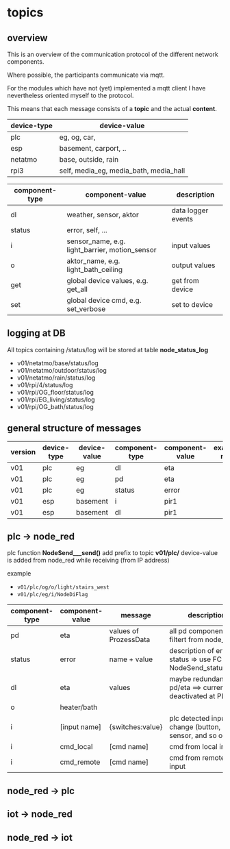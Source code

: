 # topics

## overview

This is an overview of the communication protocol of the different network components.

Where possible, the participants communicate via mqtt.

For the modules which have not (yet) implemented a mqtt client I have nevertheless oriented myself to the protocol.

This means that each message consists of a **topic** and the actual **content**.

device-type|device-value
-|-
plc|eg, og, car,
esp|basement, carport, ..
netatmo|base, outside, rain
rpi3|self, media_eg, media_bath, media_hall

component-type|component-value|description
-|-|-
dl|weather, sensor, aktor|data logger events
status|error, self, ...
i|sensor_name, e.g. light_barrier, motion_sensor|input values
o|aktor_name, e.g. light_bath_ceiling|output values
get|global device values, e.g. get_all|get from device
set|global device cmd, e.g. set_verbose|set to device

## logging at DB

All topics containing /status/log will be stored at table **node_status_log**

* v01/netatmo/base/status/log
* v01/netatmo/outdoor/status/log
* v01/netatmo/rain/status/log
* v01/rpi/4/status/log
* v01/rpi/OG_floor/status/log
* v01/rpi/EG_living/status/log
* v01/rpi/OG_bath/status/log

## general structure of messages

|version    |device-type    |device-value   |component-type |component-value    |example msg
|-          |-              |-              |-              |-                  |-
|v01        |plc            |eg             |dl             |eta                |
|v01        |plc            |eg             |pd             |eta                |
|v01        |plc            |eg             |status         |error              |
|v01        |esp            |basement       |i              |pir1               |
|v01        |esp            |basement       |dl             |pir1               |

## plc -> node_red

plc function **NodeSend___send()** add prefix to topic **v01/plc/**
device-value is added from node_red while receiving (from IP address)

example

* `v01/plc/og/o/light/stairs_west`
* `v01/plc/eg/i/NodeDiFlag`

|component-type     |component-value    |message                |description
|-                  |-                  |-                      |-
|pd                 |eta                |values of ProzessData  |all pd components are filtert from node_log
|status             |error              |name + value           |description of error status => use FC NodeSend_status/error
|dl                 |eta                |values                 |maybe redundant to pd/eta ==> current deactivated at PLC
|o                  |heater/bath        |                       |
|i                  |[input name]       |{switches:value}       |plc detected input change (button, pir sensor, and so on...)
|i                  |cmd_local          |[cmd name]             |cmd from local input
|i                  |cmd_remote         |[cmd name]             |cmd from remote plc input

## node_red -> plc

## iot -> node_red

## node_red -> iot

